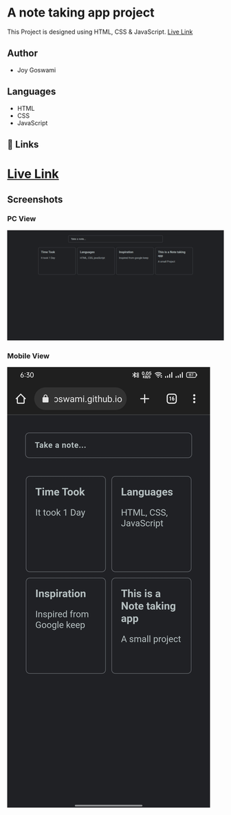 # A note taking app project

This Project is designed using HTML, CSS & JavaScript. [Live Link](https://joygoswami.github.io/note-taking-app/)

## Author

- Joy Goswami

## Languages

- HTML
- CSS
- JavaScript

## 🔗 Links

# [Live Link](https://joygoswami.github.io/note-taking-app/)

## Screenshots

### PC View

![App Screenshot](https://github.com/JoyGoswami/note-taking-app/blob/main/assets/images/Computer_SS.png?raw=true)

### Mobile View

![App Screenshot](https://github.com/JoyGoswami/note-taking-app/blob/main/assets/images/Mobile_ss.jpg?raw=true)
